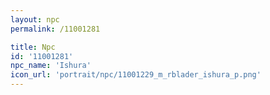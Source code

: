 ```yaml
---
layout: npc
permalink: /11001281

title: Npc
id: '11001281'
npc_name: 'Ishura'
icon_url: 'portrait/npc/11001229_m_rblader_ishura_p.png'
---
```

